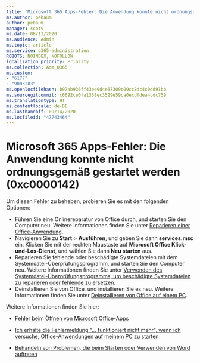 ```yaml
---
title: 'Microsoft 365 Apps-Fehler: Die Anwendung konnte nicht ordnungsgemäß gestartet werden (0xc0000142)'
ms.author: pebaum
author: pebaum
manager: scotv
ms.date: 08/13/2020
ms.audience: Admin
ms.topic: article
ms.service: o365-administration
ROBOTS: NOINDEX, NOFOLLOW
localization_priority: Priority
ms.collection: Adm_O365
ms.custom:
- "6177"
- "9003283"
ms.openlocfilehash: b97ab936ff43ee9d4e67309c09cc8dc4c0dd91bb
ms.sourcegitcommit: c6692ce0fa1358ec3529e59ca0ecdfdea4cdc759
ms.translationtype: HT
ms.contentlocale: de-DE
ms.lasthandoff: 09/14/2020
ms.locfileid: "47743464"
---
```

# <a name="microsoft-365-apps-error-the-application-was-unable-to-start-correctly-0xc0000142"></a>Microsoft 365 Apps-Fehler: Die Anwendung konnte nicht ordnungsgemäß gestartet werden (0xc0000142)

Um diesen Fehler zu beheben, probieren Sie es mit den folgenden Optionen:

- Führen Sie eine Onlinereparatur von Office durch, und starten Sie den Computer neu. Weitere Informationen finden Sie unter [Reparieren einer Office-Anwendung](https://support.microsoft.com/office/repair-an-office-application-7821d4b6-7c1d-4205-aa0e-a6b40c5bb88b).
- Navigieren Sie zu **Start**  >  **Ausführen**, und geben Sie dann **services.msc** ein. Klicken Sie mit der rechten Maustaste auf **Microsoft Office Klick-und-Los-Dienst**, und wählen Sie dann **Neu starten** aus.
- Reparieren Sie fehlende oder beschädigte Systemdateien mit dem Systemdatei-Überprüfungsprogramm, und starten Sie den Computer neu. Weitere Informationen finden Sie unter [Verwenden des Systemdatei-Überprüfungsprogramms, um beschädigte Systemdateien zu reparieren oder fehlende zu ersetzen](https://support.microsoft.com/help/929833/use-the-system-file-checker-tool-to-repair-missing-or-corrupted-system).
- Deinstallieren Sie von Office, und installieren Sie es neu. Weitere Informationen finden Sie unter [Deinstallieren von Office auf einem PC](https://support.microsoft.com/office/uninstall-office-from-a-pc-9dd49b83-264a-477a-8fcc-2fdf5dbf61d8).

Weitere Informationen finden Sie hier:  

- [Fehler beim Öffnen von Microsoft Office-Apps](https://support.office.com/article/error-when-opening-microsoft-office-apps-b84b6a63-4b8c-46ec-ae9a-ad91d6160d72)  

- [Ich erhalte die Fehlermeldung "... funktioniert nicht mehr", wenn ich versuche, Office-Anwendungen auf meinem PC zu starten](https://support.office.com/article/i-get-a-stopped-working-error-when-i-start-office-applications-on-my-pc-52bd7985-4e99-4a35-84c8-2d9b8301a2fa)  

- [Behandeln von Problemen, die beim Starten oder Verwenden von Word auftreten](https://docs.microsoft.com/office/troubleshoot/word/issues-when-start-or-use-word)